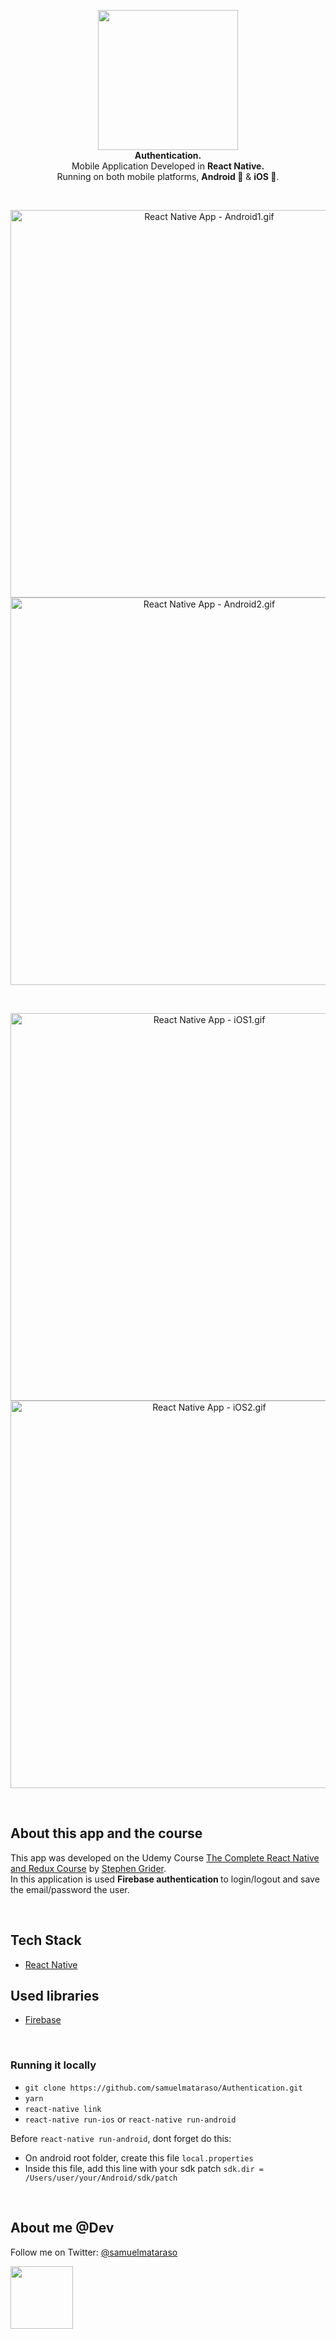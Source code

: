 <!-- header section -->
<p align="center">
  <img src="https://i.imgur.com/t2aQUL1.png" height="224" /><br/>
  <span><b>Authentication.</b></span><br/>
  <span>Mobile Application Developed in <b>React Native.</b></span><br/>
  <span>Running on both mobile platforms, <b>Android 🤖</b> & <b>iOS 🍎</b>. </span><br/>
</p>
<!-- header section END -->

<br/>
<!-- show case/gif section -->
<p align="center">
    <img alt="React Native App - Android1.gif" height="620" src="https://media.giphy.com/media/3CTtShhXrdP75mNFHn/giphy.gif" />
    <img alt="React Native App - Android2.gif" height="620" src="https://media.giphy.com/media/5yYnAunwIZIDLUwuYR/giphy.gif" />
</p>

<br/>

<p align="center">
    <img alt="React Native App - iOS1.gif" height="620" src="https://media.giphy.com/media/vbQHv4IAXeJzBB8TtH/giphy.gif" />
    <img alt="React Native App - iOS2.gif" height="620" src="https://media.giphy.com/media/1yMeGxkIObygxVBSKS/giphy.gif" />
</p>
<!-- show case/gif section END -->

<br/>

<!-- about app and course section -->

## About this app and the course

This app was developed on the Udemy Course [The Complete React Native and Redux Course](https://www.udemy.com/the-complete-react-native-and-redux-course/) by [Stephen Grider](https://www.udemy.com/user/sgslo/).<br/>
In this application is used <b>Firebase authentication </b>to login/logout and save the email/password the user.

<br/>

## Tech Stack

- [React Native](https://github.com/facebook/react-native)

## Used libraries

- [Firebase](https://firebase.google.com/)

<br/>

### Running it locally

- `git clone https://github.com/samuelmataraso/Authentication.git`
- `yarn`
- `react-native link`
- `react-native run-ios` or `react-native run-android`

Before `react-native run-android`, dont forget do this:

- On android root folder, create this file `local.properties`
- Inside this file, add this line with your sdk patch `sdk.dir = /Users/user/your/Android/sdk/patch`
  <!-- about app and course section END -->

<br/>

<!-- about me -->

## About me @Dev

Follow me on Twitter: [@samuelmataraso](https://twitter.com/samuelmataraso)

<a href="https://twitter.com/samuelmataraso" target="_blank">
<img src="https://twitter.com/samuelmataraso/profile_image?size=original" height="100" /></a>

<!-- about me  END -->
